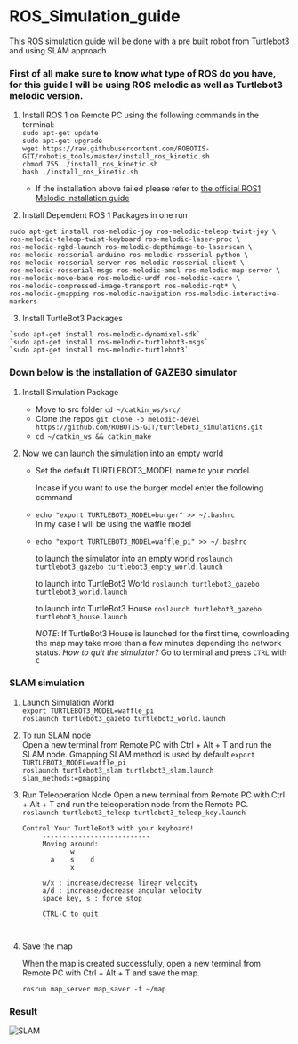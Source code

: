 # ROS_Simulation_guide
This ROS simulation guide will be done with a pre built robot from Turtlebot3 and using SLAM approach

### First of all make sure to know what type of ROS do you have, for this guide I will be using ROS melodic as well as Turtlebot3 melodic version.

1. Install ROS 1 on Remote PC using the following commands in the terminal: \
  `sudo apt-get update`\
  `sudo apt-get upgrade`\
  `wget https://raw.githubusercontent.com/ROBOTIS-GIT/robotis_tools/master/install_ros_kinetic.sh`\
  `chmod 755 ./install_ros_kinetic.sh`\
  `bash ./install_ros_kinetic.sh`
   - If the installation above failed please refer to [the official ROS1 Melodic installation guide](http://wiki.ros.org/melodic/Installation/Ubuntu)
  
 2. Install Dependent ROS 1 Packages in one run
 
  ```
  sudo apt-get install ros-melodic-joy ros-melodic-teleop-twist-joy \
  ros-melodic-teleop-twist-keyboard ros-melodic-laser-proc \
  ros-melodic-rgbd-launch ros-melodic-depthimage-to-laserscan \
  ros-melodic-rosserial-arduino ros-melodic-rosserial-python \
  ros-melodic-rosserial-server ros-melodic-rosserial-client \
  ros-melodic-rosserial-msgs ros-melodic-amcl ros-melodic-map-server \
  ros-melodic-move-base ros-melodic-urdf ros-melodic-xacro \
  ros-melodic-compressed-image-transport ros-melodic-rqt* \
  ros-melodic-gmapping ros-melodic-navigation ros-melodic-interactive-markers
  ```
  
  3. Install TurtleBot3 Packages 
  
    `sudo apt-get install ros-melodic-dynamixel-sdk`
    `sudo apt-get install ros-melodic-turtlebot3-msgs`
    `sudo apt-get install ros-melodic-turtlebot3`
     
     
### Down below is the installation of GAZEBO simulator

1. Install Simulation Package 
   - Move to src folder `cd ~/catkin_ws/src/`
   - Clone the repos `git clone -b melodic-devel https://github.com/ROBOTIS-GIT/turtlebot3_simulations.git`
   - `cd ~/catkin_ws && catkin_make`

2. Now we can launch the simulation into an empty world 
   - Set the default TURTLEBOT3_MODEL name to your model. 
  
     Incase if you want to use the burger model enter the following command 
    - `echo "export TURTLEBOT3_MODEL=burger" >> ~/.bashrc`    
     In my case I will be using the waffle model
     
    - `echo "export TURTLEBOT3_MODEL=waffle_pi" >> ~/.bashrc` 
    
      to launch the simulator into an empty world `roslaunch turtlebot3_gazebo turtlebot3_empty_world.launch`
      
      to launch into TurtleBot3 World 
      `roslaunch turtlebot3_gazebo turtlebot3_world.launch`
      
      to launch into TurtleBot3 House 
      `roslaunch turtlebot3_gazebo turtlebot3_house.launch`
      
      *NOTE*: If TurtleBot3 House is launched for the first time, downloading the map may take more than a few minutes depending the network status.
      *How to quit the simulator?* Go to terminal and press `CTRL` with `C`
      
### SLAM simulation 

1. Launch Simulation World \
 `export TURTLEBOT3_MODEL=waffle_pi` \
 `roslaunch turtlebot3_gazebo turtlebot3_world.launch`
 
2. To run SLAM node \
  Open a new terminal from Remote PC with Ctrl + Alt + T and run the SLAM node. Gmapping SLAM method is used by default
    `export TURTLEBOT3_MODEL=waffle_pi`\
    `roslaunch turtlebot3_slam turtlebot3_slam.launch slam_methods:=gmapping`
 
3. Run Teleoperation Node
    Open a new terminal from Remote PC with Ctrl + Alt + T and run the teleoperation node from the Remote PC. \
    `roslaunch turtlebot3_teleop turtlebot3_teleop_key.launch` 
    ``` 
    Control Your TurtleBot3 with your keyboard!
         ---------------------------
         Moving around:
                w
           a    s    d
                x

         w/x : increase/decrease linear velocity
         a/d : increase/decrease angular velocity
         space key, s : force stop

         CTRL-C to quit
         ```
       
4. Save the map  

    When the map is created successfully, open a new terminal from Remote PC with Ctrl + Alt + T and save the map. 
    
    `rosrun map_server map_saver -f ~/map` 
    
  ### Result
  ![SLAM](https://user-images.githubusercontent.com/53359513/123687118-35215d00-d859-11eb-9767-025442e812b0.jpg)
  
  
  

